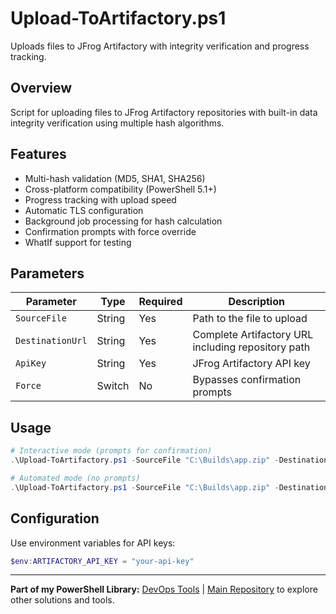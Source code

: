 # Upload-ToArtifactory.ps1

Uploads files to JFrog Artifactory with integrity verification and progress tracking.

## Overview

Script for uploading files to JFrog Artifactory repositories with built-in data integrity verification using multiple hash algorithms.

## Features

- Multi-hash validation (MD5, SHA1, SHA256)
- Cross-platform compatibility (PowerShell 5.1+)
- Progress tracking with upload speed
- Automatic TLS configuration
- Background job processing for hash calculation
- Confirmation prompts with force override
- WhatIf support for testing

## Parameters

| Parameter | Type | Required | Description |
|-----------|------|----------|-------------|
| `SourceFile` | String | Yes | Path to the file to upload |
| `DestinationUrl` | String | Yes | Complete Artifactory URL including repository path |
| `ApiKey` | String | Yes | JFrog Artifactory API key |
| `Force` | Switch | No | Bypasses confirmation prompts |

## Usage

```powershell
# Interactive mode (prompts for confirmation)
.\Upload-ToArtifactory.ps1 -SourceFile "C:\Builds\app.zip" -DestinationUrl "https://artifactory.company.com/repo/app.zip" -ApiKey "your-api-key"

# Automated mode (no prompts)
.\Upload-ToArtifactory.ps1 -SourceFile "C:\Builds\app.zip" -DestinationUrl "https://artifactory.company.com/repo/app.zip" -ApiKey $env:ARTIFACTORY_API_KEY -Force
```

## Configuration

Use environment variables for API keys:
```powershell
$env:ARTIFACTORY_API_KEY = "your-api-key"
```

---

**Part of my PowerShell Library:** [DevOps Tools](README.md) | [Main Repository](../README.md) to explore other solutions and tools.
